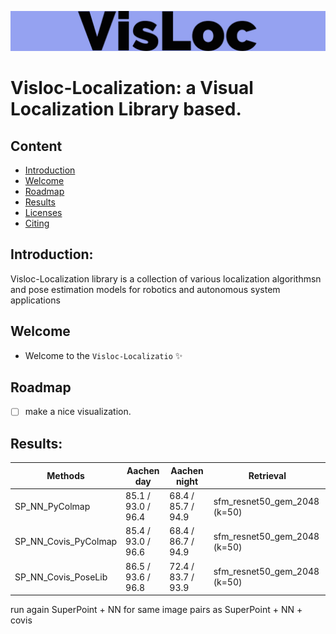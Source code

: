 ![demo_vid](assets/VisLoc-logos.jpeg)

# Visloc-Localization: a Visual Localization Library based.

## Content
- [Introduction](#introduction)
- [Welcome](#welcome)
- [Roadmap](#roadmap)
- [Results](#results)
- [Licenses](#licenses)
- [Citing](#citing)

## Introduction:

Visloc-Localization library is a collection of various localization algorithmsn and pose estimation models for robotics and autonomous system applications


## Welcome

* Welcome to the `Visloc-Localizatio` :sparkles:


## Roadmap

- [ ]  make a nice visualization.

## Results:

| Methods                | Aachen day         | Aachen night       | Retrieval                    |
| ---------------------- | ------------------ | ------------------ | ---------------------------- |
| SP_NN_PyColmap         | 85.1 / 93.0 / 96.4 | 68.4 / 85.7 / 94.9 | sfm_resnet50_gem_2048 (k=50) |
| SP_NN_Covis_PyColmap   | 85.4 / 93.0 / 96.6 | 68.4 / 86.7 / 94.9 | sfm_resnet50_gem_2048 (k=50) |
| SP_NN_Covis_PoseLib    | 86.5 / 93.6 / 96.8 | 72.4 / 83.7 / 93.9 | sfm_resnet50_gem_2048 (k=50) |


run again SuperPoint + NN for same image pairs as SuperPoint + NN + covis

